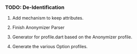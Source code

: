 ### TODO: De-Identification

1. Add mechanism to keep attributes.

1. Finish Anonymizer Parser

2. Generator for profile.dart based on the Anonymizer profile.

3. Generate the various Option profiles.